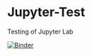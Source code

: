 # Jupyter-Test
Testing of Jupyter Lab 

[![Binder](https://mybinder.org/badge_logo.svg)](https://mybinder.org/v2/gh/brandonnhem/Jupyter-Test/tree/master/master)

